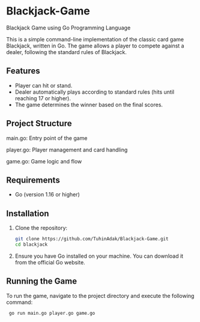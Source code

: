 # Blackjack-Game
Blackjack Game using Go Programming Language


This is a simple command-line implementation of the classic card game Blackjack, written in Go. 
The game allows a player to compete against a dealer, following the standard rules of Blackjack.

## Features

- Player can hit or stand.
- Dealer automatically plays according to standard rules (hits until reaching 17 or higher).
- The game determines the winner based on the final scores.

## Project Structure
main.go: Entry point of the game

player.go: Player management and card handling 

game.go: Game logic and flow


## Requirements

- Go (version 1.16 or higher)

## Installation

1. Clone the repository:

   ```bash
   git clone https://github.com/TuhinAdak/Blackjack-Game.git
   cd blackjack
2. Ensure you have Go installed on your machine. You can download it from the official Go website.

## Running the Game

To run the game, navigate to the project directory and execute the following command:
 ```bash
  go run main.go player.go game.go
